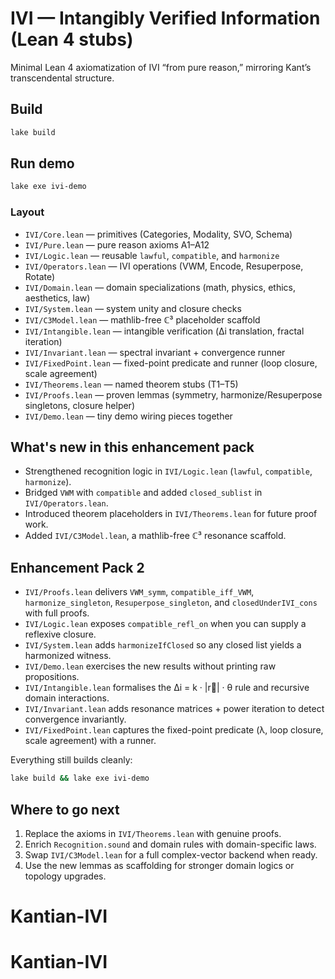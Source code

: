 # IVI — Intangibly Verified Information (Lean 4 stubs)

Minimal Lean 4 axiomatization of IVI “from pure reason,” mirroring Kant’s transcendental structure.

## Build

```bash
lake build
```

## Run demo

```bash
lake exe ivi-demo
```

### Layout

- `IVI/Core.lean` — primitives (Categories, Modality, SVO, Schema)
- `IVI/Pure.lean` — pure reason axioms A1–A12
- `IVI/Logic.lean` — reusable `lawful`, `compatible`, and `harmonize`
- `IVI/Operators.lean` — IVI operations (VWM, Encode, Resuperpose, Rotate)
- `IVI/Domain.lean` — domain specializations (math, physics, ethics, aesthetics, law)
- `IVI/System.lean` — system unity and closure checks
- `IVI/C3Model.lean` — mathlib-free ℂ³ placeholder scaffold
- `IVI/Intangible.lean` — intangible verification (Δi translation, fractal iteration)
- `IVI/Invariant.lean` — spectral invariant + convergence runner
- `IVI/FixedPoint.lean` — fixed-point predicate and runner (loop closure, scale agreement)
- `IVI/Theorems.lean` — named theorem stubs (T1–T5)
- `IVI/Proofs.lean` — proven lemmas (symmetry, harmonize/Resuperpose singletons, closure helper)
- `IVI/Demo.lean` — tiny demo wiring pieces together

## What's new in this enhancement pack

- Strengthened recognition logic in `IVI/Logic.lean` (`lawful`, `compatible`, `harmonize`).
- Bridged `VWM` with `compatible` and added `closed_sublist` in `IVI/Operators.lean`.
- Introduced theorem placeholders in `IVI/Theorems.lean` for future proof work.
- Added `IVI/C3Model.lean`, a mathlib-free ℂ³ resonance scaffold.

## Enhancement Pack 2

- `IVI/Proofs.lean` delivers `VWM_symm`, `compatible_iff_VWM`, `harmonize_singleton`,
  `Resuperpose_singleton`, and `closedUnderIVI_cons` with full proofs.
- `IVI/Logic.lean` exposes `compatible_refl_on` when you can supply a reflexive closure.
- `IVI/System.lean` adds `harmonizeIfClosed` so any closed list yields a harmonized witness.
- `IVI/Demo.lean` exercises the new results without printing raw propositions.
- `IVI/Intangible.lean` formalises the Δi = k · |r⃗| · θ rule and recursive domain interactions.
- `IVI/Invariant.lean` adds resonance matrices + power iteration to detect convergence invariantly.
- `IVI/FixedPoint.lean` captures the fixed-point predicate (λ, loop closure, scale agreement) with a runner.

Everything still builds cleanly:

```bash
lake build && lake exe ivi-demo
```

## Where to go next

1. Replace the axioms in `IVI/Theorems.lean` with genuine proofs.
2. Enrich `Recognition.sound` and domain rules with domain-specific laws.
3. Swap `IVI/C3Model.lean` for a full complex-vector backend when ready.
4. Use the new lemmas as scaffolding for stronger domain logics or topology upgrades.
# Kantian-IVI
# Kantian-IVI
